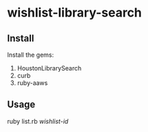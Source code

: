 # wishlist-library-search

## Install

Install the gems:    

1. HoustonLibrarySearch
2. curb
3. ruby-aaws

## Usage

ruby list.rb *wishlist-id*
